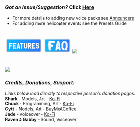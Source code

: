 ### _Got an Issue/Suggestion?_ Click [Here](https://github.com/sharkster91/ExpandedHelicopterEvents/issues)
- For more details to adding new voice packs see [Announcers](https://github.com/sharkster91/ExpandedHelicopterEvents/blob/main/Contents/mods/Expanded%20Helicopter%20Events/media/lua/shared/ExpandedHelicopter03a_Announcers.lua)
- For adding more helicopter events see the  [Presets Guide](https://github.com/sharkster91/ExpandedHelicopterEvents/blob/main/Contents/mods/Expanded%20Helicopter%20Events/media/lua/shared/ExpandedHelicopter_PRESETGUIDE.lua)
#
[![](https://raw.githubusercontent.com/TEHE-Studios/ExpandedHelicopterEvents/main/images/FEATURES.png)](https://github.com/TEHE-Studios/ExpandedHelicopterEvents/blob/main/docs/FEATURES.md)
[![](https://raw.githubusercontent.com/TEHE-Studios/ExpandedHelicopterEvents/main/images/FAQ.png)](https://github.com/TEHE-Studios/ExpandedHelicopterEvents/blob/main/docs/FAQ.md)
[![](https://raw.githubusercontent.com/TEHE-Studios/ExpandedHelicopterEvents/main/images/translation.png)](https://github.com/sharkster91/ExpandedHelicopterEvents/tree/main/Contents/mods/Expanded%20Helicopter%20Events/media/lua/shared/Translate)
#
[![](https://raw.githubusercontent.com/TEHE-Studios/ExpandedHelicopterEvents/main/images/supportLogo_sm.png)](https://github.com/TEHE-Studios/ExpandedHelicopterEvents/blob/main/docs/SUPPORT.md)
### _Credits, Donations, Support:_
_Links below lead directly to respective person's donation pages._  
**Shark** - Models, Art -  [Ko-Fi](https://ko-fi.com/sharkmods)  
**Chuck** - Programming, Art - [Ko-Fi](https://ko-fi.com/chuckleberryfinn)  
**Cytt** - Models, Art - [BuyMeACoffee](https://buymeacoffee.com/cytt)  
**Jade** - Voiceover - [Ko-Fi](https://ko-fi.com/jadedp)  
**Raven & Gabby** - Sound, Voiceover  
